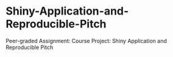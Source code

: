 # Shiny-Application-and-Reproducible-Pitch
Peer-graded Assignment: Course Project: Shiny Application and Reproducible Pitch
